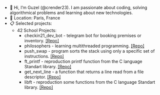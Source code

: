 - 👋 Hi, I’m Guzel (@crender23). I am passionate about coding, solving algorithmical problems and learning about new technologies.
- 🌆 Location: Paris, France
- 📋 Selected projects:
     - 42 School Projects:
          - checkin21_dev_bot - telegram bot for booking premises or inventory. [[Repo]](https://github.com/crender23/checkin21_dev_bot)
          - philosophers - learning multithreaded programming. [[Repo]](https://github.com/crender23/philosophers)
          - push_swap - program sorts the stack using only a specific set of instructions. [[Repo]](https://github.com/crender23/push_swap)
          - ft_printf - reproduction printf function from the C language Standart library. [[Repo]](https://github.com/crender23/ft_printf)
          - get_next_line - a function that returns a line read from a file descriptor. [[Repo]](https://github.com/crender23/get_next_line)
          - libft - reproduction some functions from the C language Standart library. [[Repo]](https://github.com/crender23/42-libft)
